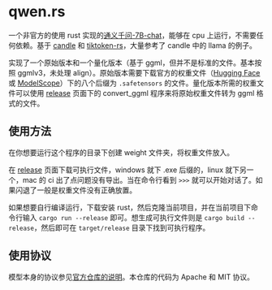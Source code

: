 # qwen.rs

一个非官方的使用 rust 实现的[通义千问-7B-chat](https://github.com/QwenLM/Qwen)，能够在 cpu 上运行，不需要任何依赖。基于 [candle](https://github.com/huggingface/candle) 和 [tiktoken-rs](https://github.com/zurawiki/tiktoken-rs)，大量参考了 candle 中的 llama 的例子。

实现了一个原始版本和一个量化版本（基于 ggml，但并不是标准的文件。基本按照 ggmlv3，未处理 align）。原始版本需要下载官方的权重文件（[Hugging Face](https://huggingface.co/Qwen/Qwen-7B-Chat/tree/main) 或 [ModelScope](https://modelscope.cn/models/qwen/Qwen-7B-Chat/files)）下的八个后缀为 `.safetensors` 的文件。量化版本所需的权重文件可以使用 [release](https://github.com/yportne13/qwen.rs/releases/tag/v1-26f5754) 页面下的 convert_ggml 程序来将原始权重文件转为 ggml 格式的文件。

## 使用方法

在你想要运行这个程序的目录下创建 weight 文件夹，将权重文件放入。

在 [release](https://github.com/yportne13/qwen.rs/releases/tag/v1-26f5754) 页面下载可执行文件，windows 就下 .exe 后缀的，linux 就下另一个，mac 的 ci 出了点问题没有导出。当在命令行看到 `>>>` 就可以开始对话了。如果闪退了一般是权重文件没有正确放置。

如果想要自行编译运行，下载安装 rust，然后克隆当前项目，并在当前项目下命令行输入 `cargo run --release` 即可。想生成可执行文件则是 `cargo build --release`，然后即可在 `target/release` 目录下找到可执行程序。

## 使用协议

模型本身的协议参见[官方仓库的说明](https://github.com/QwenLM/Qwen/blob/main/README_CN.md#%E4%BD%BF%E7%94%A8%E5%8D%8F%E8%AE%AE)。本仓库的代码为 Apache 和 MIT 协议。
